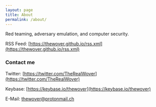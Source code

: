```yaml
---
layout: page
title: About
permalink: /about/
---
```


Red teaming, adversary emulation, and computer security.

RSS Feed: [https://thewover.github.io/rss.xml](https://thewover.github.io/rss.xml)

### Contact me

Twitter: [https://twitter.com/TheRealWover](https://twitter.com/TheRealWover)

Keybase: [https://keybase.io/thewover](https://keybase.io/thewover)

E-Mail: [thewover@protonmail.ch](thewover@protonmail.ch)
